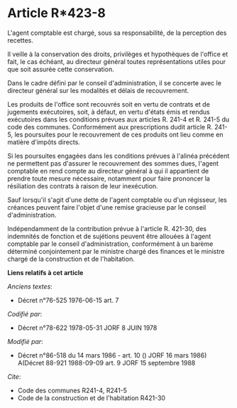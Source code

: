 # Article R*423-8

L'agent comptable est chargé, sous sa responsabilité, de la perception des recettes.

Il veille à la conservation des droits, privilèges et hypothèques de l'office et fait, le cas échéant, au directeur général
toutes représentations utiles pour que soit assurée cette conservation.

Dans le cadre défini par le conseil d'administration, il se concerte avec le directeur général sur les modalités et délais de
recouvrement.

Les produits de l'office sont recouvrés soit en vertu de contrats et de jugements exécutoires, soit, à défaut, en vertu
d'états émis et rendus exécutoires dans les conditions prévues aux articles R. 241-4 et R. 241-5 du code des communes.
Conformément aux prescriptions dudit article R. 241-5, les poursuites pour le recouvrement de ces produits ont lieu comme en
matière d'impôts directs.

Si les poursuites engagées dans les conditions prévues à l'alinéa précédent ne permettent pas d'assurer le recouvrement des
sommes dues, l'agent comptable en rend compte au directeur général à qui il appartient de prendre toute mesure nécessaire,
notamment pour faire prononcer la résiliation des contrats à raison de leur inexécution.

Sauf lorsqu'il s'agit d'une dette de l'agent comptable ou d'un régisseur, les créances peuvent faire l'objet d'une remise
gracieuse par le conseil d'administration.

Indépendamment de la contribution prévue à l'article R. 421-30, des indemnités de fonction et de sujétions peuvent être
allouées à l'agent comptable par le conseil d'administration, conformément à un barème déterminé conjointement par le
ministre chargé des finances et le ministre chargé de la construction et de l'habitation.

**Liens relatifs à cet article**

_Anciens textes_:

  - Décret n°76-525 1976-06-15 art. 7

_Codifié par_:

  - Décret n°78-622 1978-05-31 JORF 8 JUIN 1978

_Modifié par_:

  - Décret n°86-518 du 14 mars 1986 - art. 10 () JORF 16 mars 1986) A(Décret 88-921 1988-09-09 art. 9 JORF 15 septembre 1988

_Cite_:

  - Code des communes R241-4, R241-5
  - Code de la construction et de l'habitation R421-30
